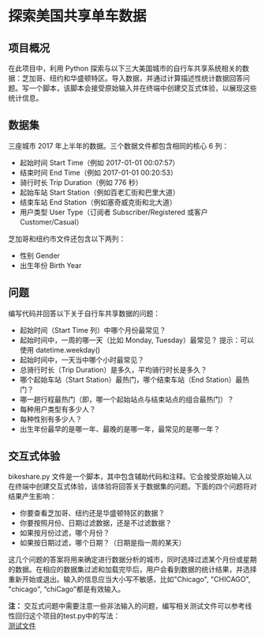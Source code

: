 # 探索美国共享单车数据

## 项目概况
在此项目中，利用 Python 探索与以下三大美国城市的自行车共享系统相关的数据：芝加哥、纽约和华盛顿特区。导入数据，并通过计算描述性统计数据回答问题。写一个脚本，该脚本会接受原始输入并在终端中创建交互式体验，以展现这些统计信息。

## 数据集
三座城市 2017 年上半年的数据。三个数据文件都包含相同的核心 6 列：

- 起始时间 Start Time（例如 2017-01-01 00:07:57）
- 结束时间 End Time（例如 2017-01-01 00:20:53）
- 骑行时长 Trip Duration（例如 776 秒）
- 起始车站 Start Station（例如百老汇街和巴里大道）
- 结束车站 End Station（例如塞奇威克街和北大道）
- 用户类型 User Type（订阅者 Subscriber/Registered 或客户Customer/Casual）

芝加哥和纽约市文件还包含以下两列：

- 性别 Gender
- 出生年份 Birth Year

## 问题
编写代码并回答以下关于自行车共享数据的问题：

- 起始时间（Start Time 列）中哪个月份最常见？
- 起始时间中，一周的哪一天（比如 Monday, Tuesday）最常见？ 提示：可以使用 datetime.weekday()
- 起始时间中，一天当中哪个小时最常见？
- 总骑行时长（Trip Duration）是多久，平均骑行时长是多久？
- 哪个起始车站（Start Station）最热门，哪个结束车站（End Station）最热门？
- 哪一趟行程最热门（即，哪一个起始站点与结束站点的组合最热门）？
- 每种用户类型有多少人？
- 每种性别有多少人？
- 出生年份最早的是哪一年、最晚的是哪一年，最常见的是哪一年？

## 交互式体验
bikeshare.py 文件是一个脚本，其中包含辅助代码和注释。它会接受原始输入以在终端中创建交互式体验，该体验将回答关于数据集的问题。下面的四个问题将对结果产生影响：

- 你要查看芝加哥、纽约还是华盛顿特区的数据？
- 你要按照月份、日期过滤数据，还是不过滤数据？
- 如果按月份过滤，哪个月份？
- 如果按日期过滤，哪个日期？（日期是指一周的某天）

这几个问题的答案将用来确定进行数据分析的城市，同时选择过滤某个月份或星期的数据。在相应的数据集过滤和加载完毕后，用户会看到数据的统计结果，并选择重新开始或退出。输入的信息应当大小写不敏感，比如"Chicago", "CHICAGO", "chicago", “chiCago”都是有效输入。


**注：**
交互式问题中需要注意一些非法输入的问题，编写相关测试文件可以参考线性回归这个项目的test.py中的写法：  
[测试文件](https://github.com/nd009/linear_algebra)
